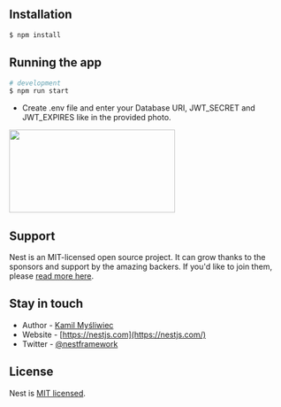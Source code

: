 
## Installation

```bash
$ npm install
```

## Running the app

```bash
# development
$ npm run start
```
* Create .env file and enter your Database URI, JWT_SECRET and JWT_EXPIRES like in the provided photo.

<img src="https://github.com/RaoulGrn/audio-lib-back/assets/108396853/b32794fc-0fba-4457-a8ba-5f43c5f9d7b8" width="300" height="150">

## Support

Nest is an MIT-licensed open source project. It can grow thanks to the sponsors and support by the amazing backers. If you'd like to join them, please [read more here](https://docs.nestjs.com/support).

## Stay in touch

- Author - [Kamil Myśliwiec](https://kamilmysliwiec.com)
- Website - [https://nestjs.com](https://nestjs.com/)
- Twitter - [@nestframework](https://twitter.com/nestframework)

## License

Nest is [MIT licensed](LICENSE).
